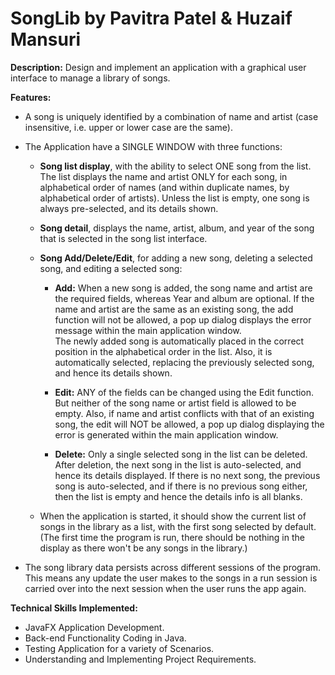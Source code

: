 # SongLib by Pavitra Patel & Huzaif Mansuri

**Description:** Design and implement an application with a graphical user interface to manage a library of songs.

**Features:**

- A song is uniquely identified by a combination of name and artist (case insensitive, i.e. upper or lower case are the same).

- The Application have a SINGLE WINDOW with three functions:
	- **Song list display**, with the ability to select ONE song from the list. The list displays the name and artist ONLY for each song, in alphabetical order of names (and within duplicate names, by alphabetical order of artists). Unless the list is empty, one song is always pre-selected, and its details shown.
	- **Song detail**, displays the name, artist, album, and year of the song that is selected in the song list interface.
	- **Song Add/Delete/Edit**, for adding a new song, deleting a selected song, and editing a selected song:
	
		- **Add:** When a new song is added, the song name and artist are the required fields, whereas Year and album are optional. If the name and artist are the same as an existing song, the add function will not be allowed, a pop up dialog displays the error message within the main application window.  
		  The newly added song is automatically placed in the correct position in the alphabetical order in the list. Also, it is automatically selected, replacing the previously selected song, and hence its details shown.  

		- **Edit:** ANY of the fields can be changed using the Edit function. But neither of the song name or artist field is allowed to be empty. Also, if name and artist conflicts with that of an existing song, the edit will NOT be allowed, a pop up dialog displaying the error is generated within the main application window.  
			
		- **Delete:** Only a single selected song in the list can be deleted. After deletion, the next song in the list is auto-selected, and hence its details displayed. If there is no next song, the previous song is auto-selected, and if there is no previous song either, then the list is empty and hence the details info is all blanks.  
	- When the application is started, it should show the current list of songs in the library as a list, with the first song selected by default. (The first time the program is run, there should be nothing in the display as there won't be any songs in the library.)
- The song library data persists across different sessions of the program. This means any update the user makes to the songs in a run session is carried over into the next session when the user runs the app again.

**Technical Skills Implemented:**  
-	JavaFX Application Development.
-	Back-end Functionality Coding in Java.
-	Testing Application for a variety of Scenarios.
-	Understanding and Implementing Project Requirements.
